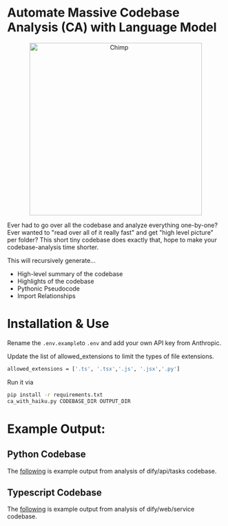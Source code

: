 # Automate Massive Codebase Analysis (CA) with Language Model

<p align="center">
  <img src="chimp.webp" alt="Chimp" width="400">
</p>

Ever had to go over all the codebase and analyze everything one-by-one? Ever wanted to "read over all of it really fast" and get "high level picture" per folder? This short tiny codebase does exactly that, hope to make your codebase-analysis time shorter.

This will recursively generate...

* High-level summary of the codebase
* Highlights of the codebase
* Pythonic Pseudocode
* Import Relationships

# Installation & Use



Rename the `.env.example`to `.env` and add your own API key from Anthropic.

Update the list of allowed_extensions to limit the types of file extensions.

```bash
allowed_extensions = ['.ts', '.tsx','.js', '.jsx','.py']
```

Run it via

```bash
pip install -r requirements.txt
ca_with_haiku.py CODEBASE_DIR OUTPUT_DIR
```

# Example Output:

## Python Codebase

The [following](https://github.com/gijigae/codebase_analysis/tree/main/dify_ca_sample/api/tasks) is example output from analysis of dify/api/tasks codebase.

## Typescript Codebase

The [following](https://github.com/gijigae/codebase_analysis/tree/main/dify_ca_sample/web/service) is example output from analysis of dify/web/service codebase.



